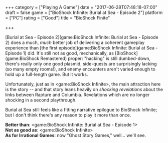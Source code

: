 +++
category = ["Playing A Game"]
date = "2017-06-28T07:48:18-07:00"
draft = false
game = ["BioShock Infinite: Burial at Sea - Episode 2"]
platform = ["PC"]
rating = ["Good"]
title = "BioShock Finite"

+++

[Burial at Sea - Episode 2](game:BioShock Infinite: Burial at Sea - Episode 2) does a much, <i>much</i> better job of delivering a coherent gameplay experience than [the first episode](game:BioShock Infinite: Burial at Sea - Episode 1) did.  It's still not as good, mechanically, as [BioShock](game:BioShock Remastered) proper: "hacking" is still dumbed-down, there's really only one good plasmid, side-quests are surprisingly lacking (so many empty rooms!), and enemy encounters aren't varied enough to hold up a full-length game.  But it works.

Unfortunately, just as in <game:BioShock Infinite>, the main attraction here is the story -- and that story leans heavily on <i>shocking revelations</i> about the links between Rapture and Columbia.  Revelations which are no longer shocking in a second playthrough.

Burial at Sea still feels like a fitting narrative epilogue to BioShock Infinite; but I don't think there's any reason to play it more than once.

<b>Better than</b>: <game:BioShock Infinite: Burial at Sea - Episode 1>  
<b>Not as good as</b>: <game:BioShock Infinite>  
<b>As for Irrational Games</b>: now "Ghost Story Games," well... we'll see.
